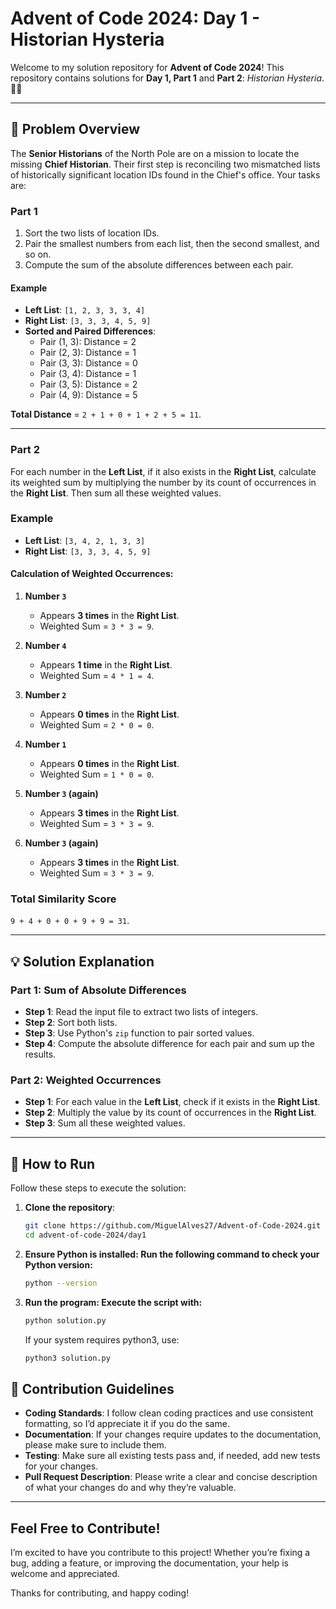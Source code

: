 # Advent of Code 2024: Day 1 - Historian Hysteria

Welcome to my solution repository for **Advent of Code 2024**! This repository contains solutions for **Day 1, Part 1** and **Part 2**: *Historian Hysteria*. 🎄✨

---

## 📖 Problem Overview
The **Senior Historians** of the North Pole are on a mission to locate the missing **Chief Historian**. Their first step is reconciling two mismatched lists of historically significant location IDs found in the Chief's office. Your tasks are:

### Part 1
1. Sort the two lists of location IDs.
2. Pair the smallest numbers from each list, then the second smallest, and so on.
3. Compute the sum of the absolute differences between each pair.

#### Example
- **Left List**: `[1, 2, 3, 3, 3, 4]`
- **Right List**: `[3, 3, 3, 4, 5, 9]`
- **Sorted and Paired Differences**:
  - Pair (1, 3): Distance = 2
  - Pair (2, 3): Distance = 1
  - Pair (3, 3): Distance = 0
  - Pair (3, 4): Distance = 1
  - Pair (3, 5): Distance = 2
  - Pair (4, 9): Distance = 5

**Total Distance** = `2 + 1 + 0 + 1 + 2 + 5 = 11`.

---

### Part 2
For each number in the **Left List**, if it also exists in the **Right List**, calculate its weighted sum by multiplying the number by its count of occurrences in the **Right List**. Then sum all these weighted values.

### Example

- **Left List**: `[3, 4, 2, 1, 3, 3]`  
- **Right List**: `[3, 3, 3, 4, 5, 9]`  

#### **Calculation of Weighted Occurrences**:

1. **Number `3`**  
   - Appears **3 times** in the **Right List**.  
   - Weighted Sum = `3 * 3 = 9`.  

2. **Number `4`**  
   - Appears **1 time** in the **Right List**.  
   - Weighted Sum = `4 * 1 = 4`.  

3. **Number `2`**  
   - Appears **0 times** in the **Right List**.  
   - Weighted Sum = `2 * 0 = 0`.  

4. **Number `1`**  
   - Appears **0 times** in the **Right List**.  
   - Weighted Sum = `1 * 0 = 0`.  

5. **Number `3` (again)**  
   - Appears **3 times** in the **Right List**.  
   - Weighted Sum = `3 * 3 = 9`.  

6. **Number `3` (again)**  
   - Appears **3 times** in the **Right List**.  
   - Weighted Sum = `3 * 3 = 9`.  

### **Total Similarity Score**  
`9 + 4 + 0 + 0 + 9 + 9 = 31`.


---

## 💡 Solution Explanation

### Part 1: Sum of Absolute Differences
- **Step 1**: Read the input file to extract two lists of integers.
- **Step 2**: Sort both lists.
- **Step 3**: Use Python's `zip` function to pair sorted values.
- **Step 4**: Compute the absolute difference for each pair and sum up the results.

### Part 2: Weighted Occurrences
- **Step 1**: For each value in the **Left List**, check if it exists in the **Right List**.
- **Step 2**: Multiply the value by its count of occurrences in the **Right List**.
- **Step 3**: Sum all these weighted values.

---

## 🔧 How to Run

Follow these steps to execute the solution:

1. **Clone the repository**:
   ```bash
   git clone https://github.com/MiguelAlves27/Advent-of-Code-2024.git
   cd advent-of-code-2024/day1

2. **Ensure Python is installed: Run the following command to check your Python version:**
    ```bash
    python --version

3. **Run the program: Execute the script with:**
    ```bash
    python solution.py
    ```
    If your system requires python3, use:
    ```bash
    python3 solution.py

## 🤝 Contribution Guidelines

- **Coding Standards**: I follow clean coding practices and use consistent formatting, so I’d appreciate it if you do the same.
- **Documentation**: If your changes require updates to the documentation, please make sure to include them.
- **Testing**: Make sure all existing tests pass and, if needed, add new tests for your changes.
- **Pull Request Description**: Please write a clear and concise description of what your changes do and why they’re valuable.

---

## Feel Free to Contribute!  

I’m excited to have you contribute to this project! Whether you’re fixing a bug, adding a feature, or improving the documentation, your help is welcome and appreciated.

Thanks for contributing, and happy coding!
